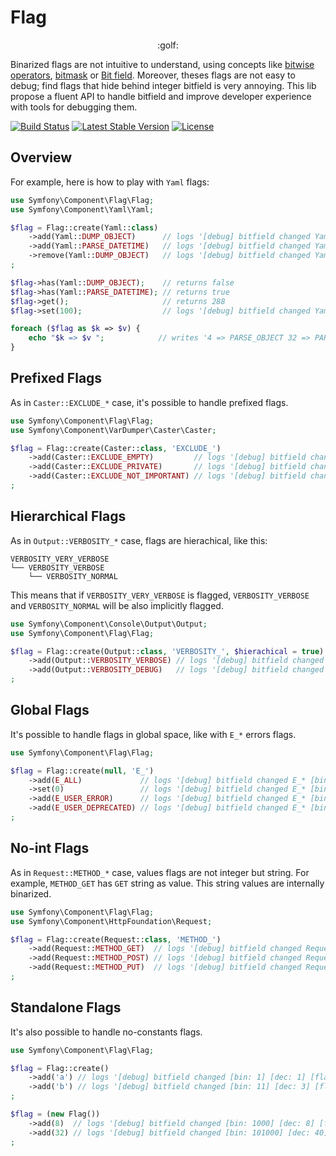 # Flag

<p align="center">:golf:<p>

Binarized flags are not intuitive to understand, using concepts like
[bitwise operators](http://php.net/manual/en/language.operators.bitwise.php),
[bitmask](https://en.wikipedia.org/wiki/Mask_(computing)) or [Bit field](https://en.wikipedia.org/wiki/Bit_field).
Moreover, theses flags are not easy to debug; find flags that hide behind integer bitfield is very annoying.
This lib propose a fluent API to handle bitfield and improve developer experience with tools for debugging them.

[![Build Status](https://travis-ci.org/maidmaid/flag.svg?branch=master)](https://travis-ci.org/maidmaid/flag) 
[![Latest Stable Version](https://poser.pugx.org/maidmaid/flag/v/stable)](https://packagist.org/packages/maidmaid/flag)
[![License](https://poser.pugx.org/maidmaid/flag/license)](https://packagist.org/packages/maidmaid/flag)

## Overview

For example, here is how to play with ``Yaml`` flags:

```php
use Symfony\Component\Flag\Flag;
use Symfony\Component\Yaml\Yaml;

$flag = Flag::create(Yaml::class)
    ->add(Yaml::DUMP_OBJECT)      // logs '[debug] bitfield changed Yaml [bin: 1] [dec: 1] [flags: DUMP_OBJECT]'
    ->add(Yaml::PARSE_DATETIME)   // logs '[debug] bitfield changed Yaml [bin: 100001] [dec: 33] [flags: DUMP_OBJECT | PARSE_DATETIME]'
    ->remove(Yaml::DUMP_OBJECT)   // logs '[debug] bitfield changed Yaml [bin: 100000] [dec: 32] [flags: PARSE_DATETIME]'
;

$flag->has(Yaml::DUMP_OBJECT);    // returns false
$flag->has(Yaml::PARSE_DATETIME); // returns true
$flag->get();                     // returns 288
$flag->set(100);                  // logs '[debug] bitfield changed Yaml [bin: 1100100] [dec: 100] [flags: PARSE_OBJECT | PARSE_DATETIME | DUMP_OBJECT_AS_MAP]'

foreach ($flag as $k => $v) {
    echo "$k => $v ";            // writes '4 => PARSE_OBJECT 32 => PARSE_DATETIME 64 => DUMP_OBJECT_AS_MAP '
}
```

## Prefixed Flags

As in ``Caster::EXCLUDE_*`` case, it's possible to handle prefixed flags.

```php
use Symfony\Component\Flag\Flag;
use Symfony\Component\VarDumper\Caster\Caster;

$flag = Flag::create(Caster::class, 'EXCLUDE_')
    ->add(Caster::EXCLUDE_EMPTY)         // logs '[debug] bitfield changed Caster::EXCLUDE_* [bin: 10000000] [dec: 128] [EXCLUDE_*: EMPTY]'
    ->add(Caster::EXCLUDE_PRIVATE)       // logs '[debug] bitfield changed Caster::EXCLUDE_* [bin: 10100000] [dec: 160] [EXCLUDE_*: PRIVATE | EMPTY]'
    ->add(Caster::EXCLUDE_NOT_IMPORTANT) // logs '[debug] bitfield changed Caster::EXCLUDE_* [bin: 110100000] [dec: 416] [EXCLUDE_*: PRIVATE | EMPTY | NOT_IMPORTANT]'
;
```
## Hierarchical Flags

As in ``Output::VERBOSITY_*`` case, flags are hierachical, like this:

```
VERBOSITY_VERY_VERBOSE
└── VERBOSITY_VERBOSE
    └── VERBOSITY_NORMAL
```

This means that if ``VERBOSITY_VERY_VERBOSE`` is flagged, ``VERBOSITY_VERBOSE`` and ``VERBOSITY_NORMAL`` will be also implicitly flagged.

```php
use Symfony\Component\Console\Output\Output;
use Symfony\Component\Flag\Flag;

$flag = Flag::create(Output::class, 'VERBOSITY_', $hierachical = true)
    ->add(Output::VERBOSITY_VERBOSE) // logs '[debug] bitfield changed Output::VERBOSITY_* [bin: 1000000] [dec: 64] [VERBOSITY_*: QUIET | NORMAL | VERBOSE]'
    ->add(Output::VERBOSITY_DEBUG)   // logs '[debug] bitfield changed Output::VERBOSITY_* [bin: 101000000] [dec: 320] [VERBOSITY_*: QUIET | NORMAL | VERBOSE | VERY_VERBOSE | DEBUG]'
;
```

## Global Flags

It's possible to handle flags in global space, like with ``E_*`` errors flags.

```php
use Symfony\Component\Flag\Flag;

$flag = Flag::create(null, 'E_')
    ->add(E_ALL)             // logs '[debug] bitfield changed E_* [bin: 111111111111111] [dec: 32767] [E_*: ERROR | RECOVERABLE_ERROR | WARNING | PARSE | NOTICE | STRICT | DEPRECATED | CORE_ERROR | CORE_WARNING | COMPILE_ERROR | COMPILE_WARNING | USER_ERROR | USER_WARNING | USER_NOTICE | USER_DEPRECATED | ALL]'
    ->set(0)                 // logs '[debug] bitfield changed E_* [bin: 0] [dec: 0] [E_*: ]'
    ->add(E_USER_ERROR)      // logs '[debug] bitfield changed E_* [bin: 100000000] [dec: 256] [E_*: USER_ERROR]'
    ->add(E_USER_DEPRECATED) // logs '[debug] bitfield changed E_* [bin: 100000100000000] [dec: 16640] [E_*: USER_ERROR | USER_DEPRECATED]'
;
```

## No-int Flags

As in ``Request::METHOD_*`` case, values flags are not integer but string. For example, ``METHOD_GET`` has ``GET`` string as value. This string values are internally binarized.

```php
use Symfony\Component\Flag\Flag;
use Symfony\Component\HttpFoundation\Request;

$flag = Flag::create(Request::class, 'METHOD_')
    ->add(Request::METHOD_GET)  // logs '[debug] bitfield changed Request::METHOD_* [bin: 10] [dec: 2] [METHOD_*: GET]'
    ->add(Request::METHOD_POST) // logs '[debug] bitfield changed Request::METHOD_* [bin: 110] [dec: 6] [METHOD_*: GET | POST]'
    ->add(Request::METHOD_PUT)  // logs '[debug] bitfield changed Request::METHOD_* [bin: 1110] [dec: 14] [METHOD_*: GET | POST | PUT]'
;
```

## Standalone Flags

It's also possible to handle no-constants flags.

```php
use Symfony\Component\Flag\Flag;

$flag = Flag::create()
    ->add('a') // logs '[debug] bitfield changed [bin: 1] [dec: 1] [flags: a]'
    ->add('b') // logs '[debug] bitfield changed [bin: 11] [dec: 3] [flags: a | b]'
;

$flag = (new Flag())
    ->add(8)  // logs '[debug] bitfield changed [bin: 1000] [dec: 8] [flags: 8]'
    ->add(32) // logs '[debug] bitfield changed [bin: 101000] [dec: 40] [flags: 8 | 32]'
;
```
